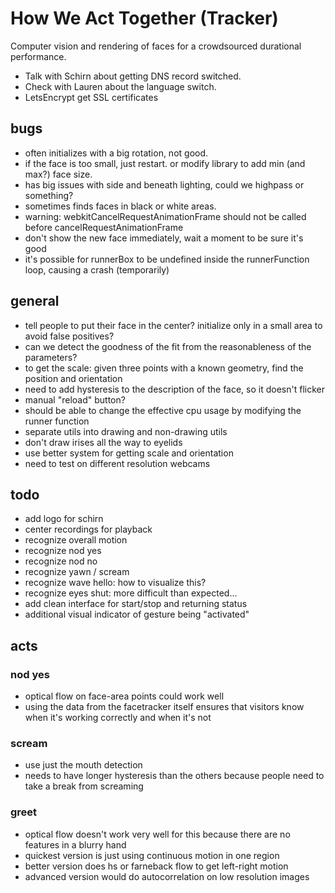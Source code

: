# How We Act Together (Tracker)

Computer vision and rendering of faces for a crowdsourced durational performance.

  - Talk with Schirn about getting DNS record switched.
  - Check with Lauren about the language switch.
  - LetsEncrypt get SSL certificates

## bugs

  - often initializes with a big rotation, not good.
  - if the face is too small, just restart. or modify library to add min (and max?) face size.
  - has big issues with side and beneath lighting, could we highpass or something?
  - sometimes finds faces in black or white areas.
  - warning: webkitCancelRequestAnimationFrame should not be called before cancelRequestAnimationFrame
  - don't show the new face immediately, wait a moment to be sure it's good
  - it's possible for runnerBox to be undefined inside the runnerFunction loop, causing a crash (temporarily)

## general

  - tell people to put their face in the center? initialize only in a small area to avoid false positives?
  - can we detect the goodness of the fit from the reasonableness of the parameters?
  - to get the scale: given three points with a known geometry, find the position and orientation
  - need to add hysteresis to the description of the face, so it doesn't flicker
  - manual "reload" button?
  - should be able to change the effective cpu usage by modifying the runner function
  - separate utils into drawing and non-drawing utils
  - don't draw irises all the way to eyelids
  - use better system for getting scale and orientation
  - need to test on different resolution webcams

## todo

  - add logo for schirn
  - center recordings for playback
  - recognize overall motion
  - recognize nod yes
  - recognize nod no
  - recognize yawn / scream
  - recognize wave hello: how to visualize this?
  - recognize eyes shut: more difficult than expected...
  - add clean interface for start/stop and returning status
  - additional visual indicator of gesture being "activated"

## acts

### nod yes

  - optical flow on face-area points could work well
  - using the data from the facetracker itself ensures that visitors know when it's working correctly and when it's not

### scream

  - use just the mouth detection
  - needs to have longer hysteresis than the others because people need to take a break from screaming

### greet

  - optical flow doesn't work very well for this because there are no features in a blurry hand
  - quickest version is just using continuous motion in one region
  - better version does hs or farneback flow to get left-right motion
  - advanced version would do autocorrelation on low resolution images